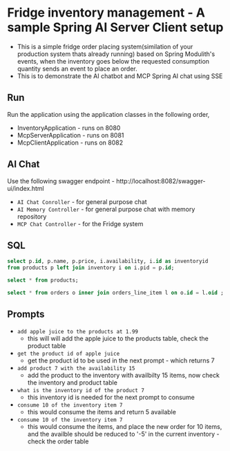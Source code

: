 # Fridge inventory management - A sample Spring AI Server Client setup

- This is a simple fridge order placing system(similation of your production system thats already running) based on Spring Modulith's events, when the inventory goes below the requested consumption quantity sends an event to place an order. 
- This is to demonstrate the AI chatbot and MCP Spring AI chat using SSE

## Run

Run the application using the application classes in the following order,
- InventoryApplication - runs on 8080
- McpServerApplication - runs on 8081
- McpClientApplication - runs on 8082

## AI Chat

Use the following swagger endpoint - http://localhost:8082/swagger-ui/index.html

- ```AI Chat Conroller``` - for general purpose chat
- ```AI Memory Controller``` - for general purpose chat with memory repository
- ```MCP Chat Controller``` - for the Fridge system 

## SQL

```sql
select p.id, p.name, p.price, i.availability, i.id as inventoryid
from products p left join inventory i on i.pid = p.id;

select * from products;

select * from orders o inner join orders_line_item l on o.id = l.oid ;
```

## Prompts

- ```add apple juice to the products at 1.99```
  - this will will add the apple juice to the products table, check the product table
- ```get the product id of apple juice```
  - get the product id to be used in the next prompt - which returns 7
- ```add product 7 with the availability 15```
  - add the product to the inventory with availbilty 15 items, now check the inventory and product table
- ```what is the inventory id of the product 7```
  - this inventory id is needed for the next prompt to consume
- ```consume 10 of the inventory item 7```
  - this would consume the items and return 5 available 
- ```consume 10 of the inventory item 7```
  - this would consume the items, and place the new order for 10 items, and the availble should be reduced to '-5' in the current inventory - check the order table
